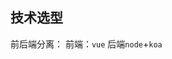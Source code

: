 <!--
 * @Description: In User Settings Edit
 * @Author: your name
 * @Date: 2019-08-16 18:38:45
 * @LastEditTime: 2019-08-23 14:41:57
 * @LastEditors: Please set LastEditors
 -->

## 技术选型

前后端分离： 前端：`vue` 后端`node`+`koa`
